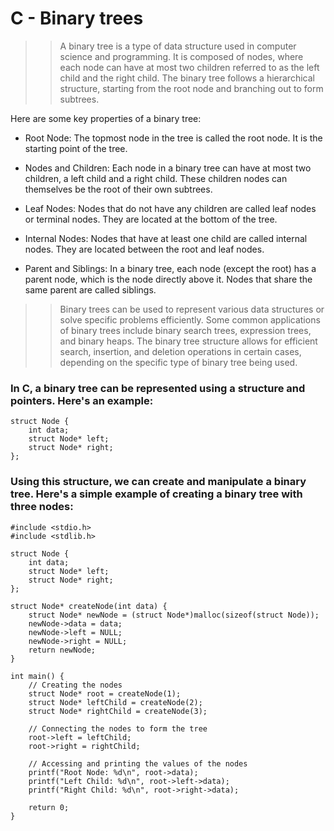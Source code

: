 # C - Binary trees

> > A binary tree is a type of data structure used in computer science and programming. It is composed of nodes, where each node can have at most two children referred to as the left child and the right child. The binary tree follows a hierarchical structure, starting from the root node and branching out to form subtrees.

Here are some key properties of a binary tree:

* Root Node: The topmost node in the tree is called the root node. It is the starting point of the tree.

* Nodes and Children: Each node in a binary tree can have at most two children, a left child and a right child. These children nodes can themselves be the root of their own subtrees.

* Leaf Nodes: Nodes that do not have any children are called leaf nodes or terminal nodes. They are located at the bottom of the tree.

* Internal Nodes: Nodes that have at least one child are called internal nodes. They are located between the root and leaf nodes.

* Parent and Siblings: In a binary tree, each node (except the root) has a parent node, which is the node directly above it. Nodes that share the same parent are called siblings.

> > Binary trees can be used to represent various data structures or solve specific problems efficiently. Some common applications of binary trees include binary search trees, expression trees, and binary heaps. The binary tree structure allows for efficient search, insertion, and deletion operations in certain cases, depending on the specific type of binary tree being used.


### In C, a binary tree can be represented using a structure and pointers. Here's an example:

```
struct Node {
    int data;
    struct Node* left;
    struct Node* right;
};
```

### Using this structure, we can create and manipulate a binary tree. Here's a simple example of creating a binary tree with three nodes:

```
#include <stdio.h>
#include <stdlib.h>

struct Node {
    int data;
    struct Node* left;
    struct Node* right;
};

struct Node* createNode(int data) {
    struct Node* newNode = (struct Node*)malloc(sizeof(struct Node));
    newNode->data = data;
    newNode->left = NULL;
    newNode->right = NULL;
    return newNode;
}

int main() {
    // Creating the nodes
    struct Node* root = createNode(1);
    struct Node* leftChild = createNode(2);
    struct Node* rightChild = createNode(3);

    // Connecting the nodes to form the tree
    root->left = leftChild;
    root->right = rightChild;

    // Accessing and printing the values of the nodes
    printf("Root Node: %d\n", root->data);
    printf("Left Child: %d\n", root->left->data);
    printf("Right Child: %d\n", root->right->data);

    return 0;
}
```